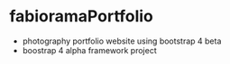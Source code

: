 # fabioramaPortfolio
- photography portfolio website using bootstrap 4 beta
- boostrap 4 alpha framework project
